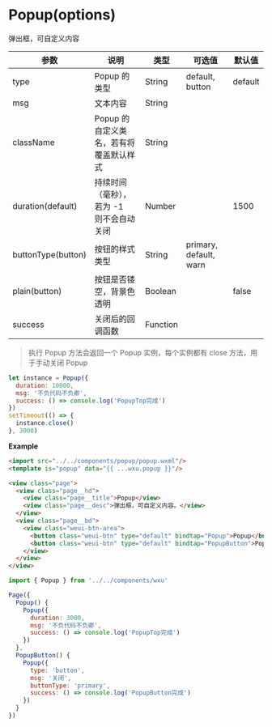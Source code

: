 <a name="popup"></a>

# Popup(options)
弹出框，可自定义内容

参数 | 说明 | 类型 | 可选值 | 默认值 
--- | --- | --- | --- | ---
type | Popup 的类型 | String | default, button | default
msg | 文本内容 | String
className | Popup 的自定义类名，若有将覆盖默认样式 | String
duration(default) | 持续时间（毫秒），若为 -1 <br />则不会自动关闭 | Number | | 1500
buttonType(button) | 按钮的样式类型 | String | primary, default, warn
plain(button) | 按钮是否镂空，背景色透明 | Boolean | | false
success | 关闭后的回调函数 | Function

> 执行 Popup 方法会返回一个 Popup 实例，每个实例都有 close 方法，用于手动关闭 Popup
```js
let instance = Popup({
  duration: 10000,
  msg: '不负代码不负卿',
  success: () => console.log('PopupTop完成')
})
setTimeout(() => {
  instance.close()
}, 3000)
```


**Example**  

```html
<import src="../../components/popup/popup.wxml"/>
<template is="popup" data="{{ ...wxu.popup }}"/>

<view class="page">
  <view class="page__hd">
    <view class="page__title">Popup</view>
    <view class="page__desc">弹出框，可自定义内容。</view>
  </view>
  <view class="page__bd">
    <view class="weui-btn-area">
      <button class="weui-btn" type="default" bindtap="Popup">Popup</button>
      <button class="weui-btn" type="default" bindtap="PopupButton">PopupButton</button>
    </view>
  </view>
</view>
```

```js
import { Popup } from '../../components/wxu'

Page({
  Popup() {
    Popup({
      duration: 3000,
      msg: '不负代码不负卿',
      success: () => console.log('PopupTop完成')
    })
  },
  PopupButton() {
    Popup({
      type: 'button',
      msg: '关闭',
      buttonType: 'primary',
      success: () => console.log('PopupButton完成')
    })
  }
})
```